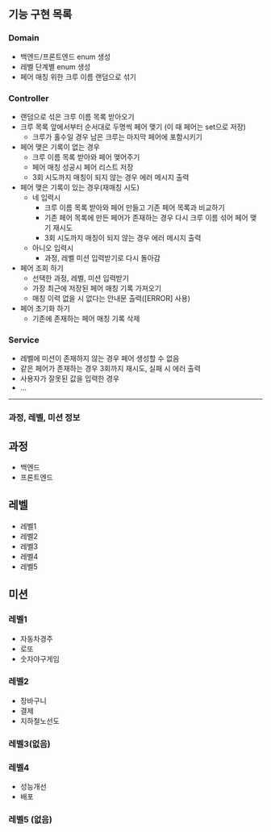 ## 기능 구현 목록
### Domain
- 백엔드/프론트엔드 enum 생성
- 레벨 단계별 enum 생성
- 페어 매칭 위한 크루 이름 랜덤으로 섞기

### Controller
- 랜덤으로 섞은 크루 이름 목록 받아오기
- 크루 목록 앞에서부터 순서대로 두명씩 페어 맺기 (이 때 페어는 set으로 저장)
  - 크루가 홀수일 경우 남은 크루는 마지막 페어에 포함시키기
- 페어 맺은 기록이 없는 경우
  - 크루 이름 목록 받아와 페어 맺어주기
  - 페어 매칭 성공시 페어 리스트 저장
  - 3회 시도까지 매칭이 되지 않는 경우 에러 메시지 출력
- 페어 맺은 기록이 있는 경우(재매칭 시도)
  - 네 입력시
    - 크루 이름 목록 받아와 페어 만들고 기존 페어 목록과 비교하기
    - 기존 페어 목록에 만든 페어가 존재하는 경우 다시 크루 이름 섞어 페어 맺기 재시도
    - 3회 시도까지 매칭이 되지 않는 경우 에러 메시지 출력
  - 아니오 입력시
    - 과정, 레벨 미션 입력받기로 다시 돌아감
- 페어 조회 하기
  - 선택한 과정, 레벨, 미션 입력받기
  - 가장 최근에 저장된 페어 매칭 기록 가져오기
  - 매칭 이력 없을 시 없다는 안내문 출력([ERROR] 사용)
- 페어 초기화 하기
  - 기존에 존재하는 페어 매칭 기록 삭제

### Service
- 레벨에 미션이 존재하지 않는 경우 페어 생성할 수 없음
- 같은 페어가 존재하는 경우 3회까지 재시도, 실패 시 에러 출력
- 사용자가 잘못된 값을 입력한 경우
- ...

---
### 과정, 레벨, 미션 정보
## 과정
- 백엔드
- 프론트엔드

## 레벨
- 레벨1
- 레벨2
- 레벨3
- 레벨4
- 레벨5

## 미션
### 레벨1
- 자동차경주
- 로또
- 숫자야구게임

### 레벨2
- 장바구니
- 결제
- 지하철노선도

### 레벨3(없음)

### 레벨4
- 성능개선
- 배포

### 레벨5 (없음)
```